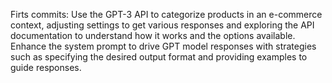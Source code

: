 Firts commits:
Use the GPT-3 API to categorize products in an e-commerce context, adjusting settings to get various responses and exploring the API documentation to understand how it works and the options available.
Enhance the system prompt to drive GPT model responses with strategies such as specifying the desired output format and providing examples to guide responses.
